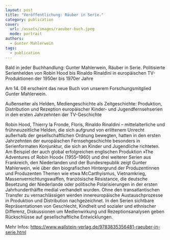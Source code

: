 ```yaml
---
layout: post
title: "Veröffentlichung: Räuber in Serie."
category: publication
cover:
  url: /assets/images/raeuber-buch.jpeg
  mode: portrait
authors:
  - Gunter Mahlerwein
tags:
  - publication
---
```


Bald in jeder Buchhandlung: Gunter Mahlerwein, Räuber in Serie. Politisierte Serienhelden von Robin Hood bis Rinaldo Rinaldini in europäischen TV-Produktionen der 1950er bis 1970er Jahre

<!-- more -->

Am 14. 08 erscheint das neue Buch von unserem Forschungsmitglied Gunter Mahlerwein.

Außenseiter als Helden, Mediengeschichte als Zeitgeschichte: Produktion, Distribution und Rezeption europäischer Kinder- und Jugendfernsehserien in den ersten Jahrzehnten der TV-Geschichte

Robin Hood, Thierry la Fronde, Floris, Rinaldo Rinaldini – mittelalterliche und frühneuzeitliche Helden, die sich aufgrund von erlittenem Unrecht außerhalb der gesellschaftlichen Ordnung bewegten, hatten in den ersten Jahrzehnten der europäischen Fernsehgeschichte besonders in Serienformaten Konjunktur, die sich an Kinder und Jugendliche richteten.
Am Beispiel der auch global erfolgreichen englischen Produktion »The Adventures of Robin Hood« (1955–1960) und drei weiterer Serien aus Frankreich, den Niederlanden und der Bundesrepublik zeigt Gunter Mahlerwein, wie über den biografischen Hintergrund der Produzentinnen und Produzenten Themen wie etwa McCarthyismus, Vietnamkrieg, Massenvernichtungswaffen, französische Résistance, die deutsche Besetzung der Niederlande oder politische Polarisierungen in der ersten Jahrhunderthälfte medial verhandelt wurden. Ohne den transatlantischen Transfer zu vernachlässigen werden innereuropäische Austauschprozesse in Produktion und Distribution nachgezeichnet. In den Serien sichtbare Repräsentationen von Geschlecht, Kindheit und sozialer und ethnischer Differenz, Diskussionen um Medienwirkung und Rezeptionsanalysen geben Rückschlüsse auf gesellschaftliche Entwicklungen.

Mehr Infos: https://www.wallstein-verlag.de/9783835356481-raeuber-in-serie.html
